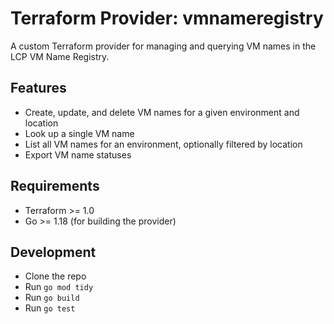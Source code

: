 # Terraform Provider: vmnameregistry

A custom Terraform provider for managing and querying VM names in the LCP VM Name Registry.

## Features
- Create, update, and delete VM names for a given environment and location
- Look up a single VM name
- List all VM names for an environment, optionally filtered by location
- Export VM name statuses

## Requirements
- Terraform >= 1.0
- Go >= 1.18 (for building the provider)

## Development
- Clone the repo
- Run `go mod tidy`
- Run `go build`
- Run `go test`

